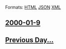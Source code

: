 
Formats: [HTML](2000/01/9/index.html)  [JSON](2000/01/9/index.json)  [XML](2000/01/9/index.xml)  

## [2000-01-9](/news/2000/01/9/index.md)

## [Previous Day...](/news/2000/01/8/index.md)

